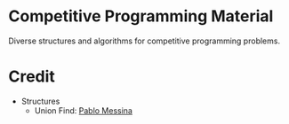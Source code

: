 # Competitive Programming Material

Diverse structures and algorithms for competitive programming problems.

# Credit

- Structures
    - Union Find: [Pablo Messina](https://github.com/PabloMessina/Competitive-Programming-Material/blob/master/Data_Structures/unionfind.cpp)